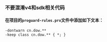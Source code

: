 ### 不要混淆v4和sdk相关代码

#### 在项目的`proguard-rules.pro`文件中添加如下文本：

```
-dontwarn cn.dow.**
-keep class cn.dow.** { *; }
```



